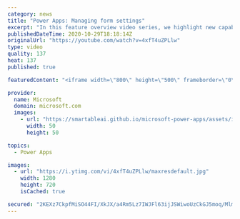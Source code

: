 ```yaml
---
category: news
title: "Power Apps: Managing form settings"
excerpt: "In this feature overview video series, we highlight new capabilities included in the latest update to Microsoft Power Apps.  Improvements to Microsoft Power Apps for managing form settings and events allow users to set various features on a form in the new modern designer.   Get the most out of Power"
publishedDateTime: 2020-10-29T18:18:14Z
originalUrl: "https://youtube.com/watch?v=4xfT4uZPLlw"
type: video
quality: 137
heat: 137
published: true

featuredContent: "<iframe width=\"800\" height=\"500\" frameborder=\"0\" src=\"https://www.youtube.com/embed/4xfT4uZPLlw\" allow=\"accelerometer; autoplay; encrypted-media; gyroscope; picture-in-picture\" allowfullscreen></iframe>"

provider:
  name: Microsoft
  domain: microsoft.com
  images:
    - url: "https://smartableai.github.io/microsoft-power-apps/assets/images/organizations/microsoft.com-50x50.jpg"
      width: 50
      height: 50

topics:
  - Power Apps

images:
  - url: "https://i.ytimg.com/vi/4xfT4uZPLlw/maxresdefault.jpg"
    width: 1280
    height: 720
    isCached: true

secured: "2KEXz7CkpfMiSO44FI/XkJX/a4Rm5Lz7IWJFl63ijJSWiwoUzCkGJ5moq/MlmyKCiZyHEswn8k+Nk5vBTE8z9nqdoQ529LdvN1butmtn632MAYYT6UJEBe2nl9jYfnWDEX1wOQIHG7UxcABuRVR1ZJZ+k6pM1wAD30h+MrpeKkrYVC8N+oecDWsMybDgHUYnI0PJFCrulLs9ZkO4oW78DaJZ2RcdDyJfF+rDVo1x/GwaWxzVRnxvKCyJZp5s0XjybcFalKpOiHTKG+BiKM5IP3+jrF1mWQT+z6vD8PbZwxCkAIkfkCfo0BP3hzw7CK6LgK/w/B/kcHOdwfritkb6tiSjVN48XyttMi0GDlX2UgdSqx4mxrJOFnRVTHCy1t1YJ5scoSvHeb9NvywNwwStc+xRim5SnJcmRQq+Toq3BEFGjspixPCNwKlv3IvkpfdK;7AId4SAq1JaQxu8mP1XnNg=="
---
```


